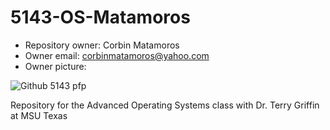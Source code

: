 # 5143-OS-Matamoros

- Repository owner: Corbin Matamoros
- Owner email: corbinmatamoros@yahoo.com
- Owner picture:

![Github 5143 pfp](https://i.imgur.com/b9zkdym.png)

Repository for the Advanced Operating Systems class with Dr. Terry Griffin at MSU Texas
